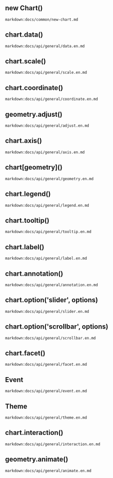 ## new Chart()

`markdown:docs/common/new-chart.md`

## chart.data()

`markdown:docs/api/general/data.en.md`

## chart.scale()

`markdown:docs/api/general/scale.en.md`

## chart.coordinate()

`markdown:docs/api/general/coordinate.en.md`

## geometry.adjust()

`markdown:docs/api/general/adjust.en.md`

## chart.axis()

`markdown:docs/api/general/axis.en.md`

## chart\[geometry\]()

`markdown:docs/api/general/geometry.en.md`

## chart.legend()

`markdown:docs/api/general/legend.en.md`

## chart.tooltip()

`markdown:docs/api/general/tooltip.en.md`

## chart.label()

`markdown:docs/api/general/label.en.md`

## chart.annotation()

`markdown:docs/api/general/annotation.en.md`

## chart.option('slider', options)

`markdown:docs/api/general/slider.en.md`

## chart.option('scrollbar', options)

`markdown:docs/api/general/scrollbar.en.md`

## chart.facet()

`markdown:docs/api/general/facet.en.md`

## Event

`markdown:docs/api/general/event.en.md`

## Theme

`markdown:docs/api/general/theme.en.md`

## chart.interaction()

`markdown:docs/api/general/interaction.en.md`

## geometry.animate()

`markdown:docs/api/general/animate.en.md`
